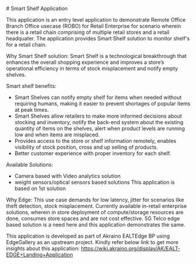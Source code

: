 ﻿﻿# Smart Shelf Application

This application is an entry level application to demonstrate Remote Office Branch Office usecase (ROBO) for Retail Enterprise for scenario wherein there is a retail chain comprising of multiple retail stores and a retail headquater. 
The application provides Smart Shelf solution to monitor shelf's for a retail chain.

Why Smart Shelf solution:
Smart Shelf is a technological breakthrough that enhances the overall shopping experience and improves a store’s operational efficiency in terms of stock misplacement and notify empty shelves.
 
Smart shelf benefits:
- Smart Shelves can notify empty shelf for items when needed without requiring humans, making it easier to prevent
 shortages of popular items at peak times.
- Smart Shelves allow retailers to make more informed decisions about stocking and inventory, notify the back-end
 system about the existing quantity of items on the shelves, alert when product levels are running low and when items are misplaced.
- Provides access to the store or shelf information remotely, enables visibility of stock position, cross and up
 selling of products.
- Better customer experience with proper inventory for each shelf.

Available Solutions:
- Camera based with Video analytics solution
- weight sensors/optical sensors based solutions
This application is based on 1st solution
 
Why Edge: 
This use case demands for low latency, jitter for scenarios like theft detection, stock misplacement. 
Currently available in-retail enterprise solutions, wherein in store deployment of compute/storage resources
 are done, consumes store spaces and are not cost effective. 5G Telco edge based solution is a need here and this
  application demonstrates the same.
  
This application is developed as part of Akraino EALTEdge BP using EdgeGallery as an upstream project. Kindly refer
 below link to get more insights about this application:
https://wiki.akraino.org/display/AK/EALT-EDGE+Landing+Application